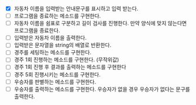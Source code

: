- [x] 자동차 이름을 입력받는 안내문구를 표시하고 입력 받는다.
- [ ] 프로그램을 종료하는 메소드를 구현한다.
- [ ] 자동차 이름을 쉼표로 구분하고 길이 검사를 진행한다. 만약 양식에 맞지 않는다면 프로그램을 종료한다.
- [ ] 입력받은 자동차 이름을 출력한다.
- [ ] 입력받은 문자열을 string의 배열로 반환한다.
- [ ] 경주를 세팅하는 메소드를 구현한다.
- [ ] 경주 1회 진행하는 메소드를 구현한다. (무작위값)
- [ ] 경주 1회 진행 후 결과를 출력하는 메소드를 구현한다
- [ ] 경주 5회 진행시키는 메소드를 구현한다.
- [ ] 우승자를 판별하는 메소드를 구현한다.
- [ ] 우숭자를 출력하는 메소드를 구현한다. 우승자가 없을 경우 우승자가 없다는 문구를 출력한다.

